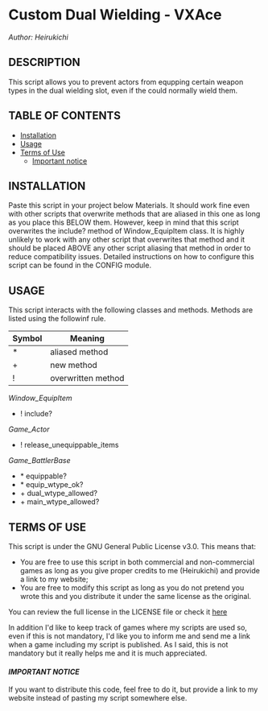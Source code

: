 # Custom Dual Wielding - VXAce
*Author: Heirukichi*



## **DESCRIPTION**
This script allows you to prevent actors from equpping certain weapon types in the dual wielding slot, even if the could normally wield them.

## **TABLE OF CONTENTS**
* [Installation](#installation)
* [Usage](#usage)
* [Terms of Use](#terms-of-use)
  * [Important notice](#important-notice)

## **INSTALLATION**
Paste this script in your project below Materials. It should work fine even with other scripts that overwrite methods that are aliased in this one as long as you place this BELOW them.
However, keep in mind that this script overwrites the include? method of Window_EquipItem class. It is highly unlikely to work with any other script that overwrites that method and it should be placed ABOVE any other script aliasing that method in order to reduce compatibility issues.
Detailed instructions on how to configure this script can be found in the CONFIG module.



## **USAGE**
This script interacts with the following classes and methods. Methods are listed using the followinf rule.

Symbol | Meaning
-------|--------
\* | aliased method
\+ | new method
! | overwritten method

*Window_EquipItem*
- ! include?

*Game_Actor*
- ! release_unequippable_items

*Game_BattlerBase*
- \* equippable?
- \* equip_wtype_ok?
- \+ dual_wtype_allowed?
- \+ main_wtype_allowed?


## **TERMS OF USE**
This script is under the GNU General Public License v3.0. This means that:
- You are free to use this script in both commercial and non-commercial games as long as you give proper credits to me (Heirukichi) and provide a link to my website;
- You are free to modify this script as long as you do not pretend you wrote this and you distribute it under the same license as the original.

You can review the full license in the LICENSE file or check it [here](https://www.gnu.org/licenses/gpl-3.0.html)

In addition I'd like to keep track of games where my scripts are used so, even if this is not mandatory, I'd like you to inform me and send me a link when a game including my script is published.
As I said, this is not mandatory but it really helps me and it is much appreciated.

#### *IMPORTANT NOTICE*
If you want to distribute this code, feel free to do it, but provide a link to my website instead of pasting my script somewhere else.
